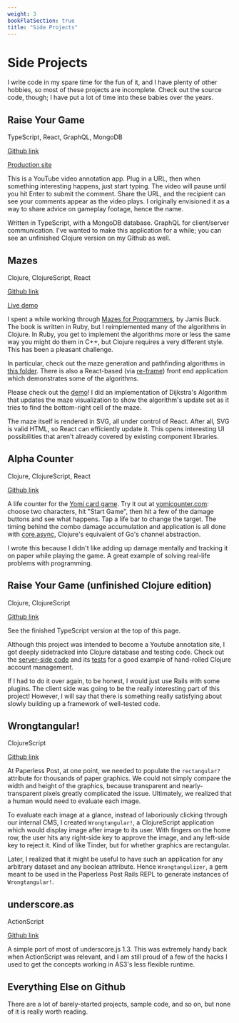 ```yaml
---
weight: 3
bookFlatSection: true
title: "Side Projects"
---
```


# Side Projects

I write code in my spare time for the fun of it, and I have plenty of other
hobbies, so most of these projects are incomplete. Check out the source code,
though; I have put a lot of time into these babies over the years.

## Raise Your Game

TypeScript, React, GraphQL, MongoDB

[Github link](https://github.com/amacdougall/raiseyourgame)

[Production site](https://raiseyourga.me)

This is a YouTube video annotation app. Plug in a URL, then when something
interesting happens, just start typing. The video will pause until you hit Enter
to submit the comment. Share the URL, and the recipient can see your comments
appear as the video plays. I originally envisioned it as a way to share advice
on gameplay footage, hence the name.

Written in TypeScript, with a MongoDB database. GraphQL for client/server
communication. I've wanted to make this application for a while; you can see an
unfinished Clojure version on my Github as well.

## Mazes

Clojure, ClojureScript, React

[Github link](https://github.com/amacdougall/mazes)

[Live demo](/mazes)

I spent a while working through [Mazes for Programmers](https://pragprog.com/book/jbmaze/mazes-for-programmers),
by Jamis Buck. The book is written in Ruby, but I reimplemented many of the
algorithms in Clojure. In Ruby, you get to implement the algorithms more or less
the same way you might do them in C++, but Clojure requires a very different
style. This has been a pleasant challenge.

In particular, check out the maze generation and pathfinding algorithms in [this folder](https://github.com/amacdougall/mazes/tree/master/src/cljc/mazes).
There is also a React-based (via [re-frame](https://github.com/Day8/re-frame))
front end application which demonstrates some of the algorithms.

Please check out the [demo](/mazes)! I did an implementation of Dijkstra's
Algorithm that updates the maze visualization to show the algorithm's update set
as it tries to find the bottom-right cell of the maze.

The maze itself is rendered in SVG, all under control of React. After all, SVG
is valid HTML, so React can efficiently update it. This opens interesting UI
possibilities that aren't already covered by existing component libraries.

## Alpha Counter

Clojure, ClojureScript, React

[Github link](https://github.com/amacdougall/alpha-counter)

A life counter for the [Yomi card game](http://www.sirlin.net/yomi/). Try it out
at [yomicounter.com](http://yomicounter.com/): choose two characters, hit "Start
Game", then hit a few of the damage buttons and see what happens. Tap a life bar
to change the target. The timing behind the combo damage accumulation and
application is all done with [core.async](https://github.com/clojure/core.async),
Clojure's equivalent of Go's channel abstraction.

I wrote this because I didn't like adding up damage mentally and tracking it on
paper while playing the game. A great example of solving real-life problems with
programming.

## Raise Your Game (unfinished Clojure edition)

Clojure, ClojureScript

[Github link](https://github.com/amacdougall/raiseyourgame-clojure)

See the finished TypeScript version at the top of this page.

Although this project was intended to become a Youtube annotation site, I got
deeply sidetracked into Clojure database and testing code. Check out the
[server-side code](https://github.com/amacdougall/raiseyourgame/tree/master/src/raiseyourgame)
and its [tests](https://github.com/amacdougall/raiseyourgame/tree/master/test/raiseyourgame/test)
for a good example of hand-rolled Clojure account management.

If I had to do it over again, to be honest, I would just use Rails with some
plugins. The client side was going to be the really interesting part of this
project! However, I will say that there is something really satisfying about
slowly building up a framework of well-tested code.

## Wrongtangular!

ClojureScript

[Github link](https://github.com/amacdougall/wrongtangular)

At Paperless Post, at one point, we needed to populate the `rectangular?`
attribute for thousands of paper graphics. We could not simply compare the width
and height of the graphics, because transparent and nearly-transparent pixels
greatly complicated the issue. Ultimately, we realized that a human would need
to evaluate each image.

To evaluate each image at a glance, instead of laboriously clicking through our
internal CMS, I created `Wrongtangular!`, a ClojureScript application which would
display image after image to its user. With fingers on the home row, the user
hits any right-side key to approve the image, and any left-side key to reject
it. Kind of like Tinder, but for whether graphics are rectangular.

Later, I realized that it might be useful to have such an application for any
arbitrary dataset and any boolean attribute. Hence `Wrongtangulizer`, a gem
meant to be used in the Paperless Post Rails REPL to generate instances of
`Wrongtangular!`.

## underscore.as

ActionScript

[Github link](https://github.com/amacdougall/underscore.as)

A simple port of most of underscore.js 1.3. This was extremely handy back when
ActionScript was relevant, and I am still proud of a few of the hacks I used to
get the concepts working in AS3's less flexible runtime.

## Everything Else on Github

There are a lot of barely-started projects, sample code, and so on, but none of
it is really worth reading.
